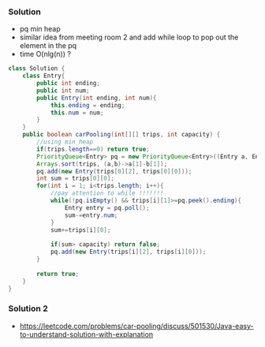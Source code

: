 ### Solution
- pq min heap
- similar idea from meeting room 2 and add while loop to pop out the element in the pq
- time O(nlg(n))  ?
```java
class Solution {
    class Entry{
        public int ending;
        public int num;
        public Entry(int ending, int num){
            this.ending = ending;
            this.num = num;
        }
    }
    public boolean carPooling(int[][] trips, int capacity) {
        //using min heap
        if(trips.length==0) return true;
        PriorityQueue<Entry> pq = new PriorityQueue<Entry>((Entry a, Entry b)->a.ending-b.ending);
        Arrays.sort(trips, (a,b)->a[1]-b[1]);
        pq.add(new Entry(trips[0][2], trips[0][0]));
        int sum = trips[0][0];
        for(int i = 1; i<trips.length; i++){
            //pay attention to while !!!!!!!
            while(!pq.isEmpty() && trips[i][1]>=pq.peek().ending){
                Entry entry = pq.poll();
                sum-=entry.num;
            }
            sum+=trips[i][0];
            
            if(sum> capacity) return false;
            pq.add(new Entry(trips[i][2], trips[i][0]));
        }
        
        return true;
    }
}
```




### Solution 2
- https://leetcode.com/problems/car-pooling/discuss/501530/Java-easy-to-understand-solution-with-explanation
